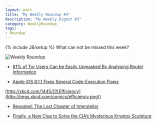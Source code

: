 ```yaml
---
layout: post
title: "My Weekly Roundup #3"
description: "My Weekly Digest #3"
category: WeeklyRoundup
tags: 
- Roundup
---
```

{% include JB/setup %}
What can not be missed this week?

![Weekly Roundup](https://mkmt1a.bl3301.livefilestore.com/y2pRODiD-wCcllr-JRwDMEYRqHzxPMSfBpbHdGSBpdxll6hCg4ZqPlAktksGW87p9xpboxl3gZP0ZQu4h9cYqHUfgwVNZsWswAmB1JY_i2OslQ/news.jpg?psid=1)
<!-- more -->

- [81% of Tor Users Can be Easily Unmasked By Analysing Router Information](http://thehackernews.com/2014/11/81-of-tor-users-can-be-easily-unmasked_18.html)

- [Apple iOS 8.1.1 Fixes Several Code-Execution Flaws](http://threatpost.com/apple-ios-8-1-1-fixes-several-code-execution-flaws/109423)

[http://xkcd.com/1445/](![Efficiency](http://imgs.xkcd.com/comics/efficiency.png))

- [Revealed: The Lost Chapter of Interstellar](http://www.wired.com/2014/11/absolute-zero/)

- [Finally, a New Clue to Solve the CIA’s Mysterious Kryptos Sculpture](http://www.wired.com/2014/11/second-kryptos-clue/)
